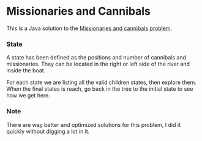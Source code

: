 # Missionaries and Cannibals
 
 This is a Java solution to the [Missionaries and cannibals problem](https://en.wikipedia.org/wiki/Missionaries_and_cannibals_problem).
 
 ### State

 A state has been defined as the positions and number of cannibals and missionaries. They can be located in the right or left side of the river and inside the boat.

 For each state we are listing all the valid children states, then explore them. When the final states is reach, go back in the tree to the initial state to see how we get here.
 
 ### Note
 
 There are way better and optimized solutions for this problem, I did it quickly without digging a lot in it. 
